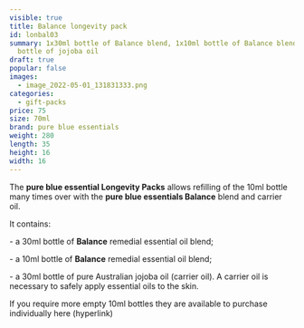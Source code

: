 ```yaml
---
visible: true
title: Balance longevity pack
id: lonbal03
summary: 1x30ml bottle of Balance blend, 1x10ml bottle of Balance blend, 1x30ml
  bottle of jojoba oil
draft: true
popular: false
images:
  - image_2022-05-01_131831333.png
categories:
  - gift-packs
price: 75
size: 70ml
brand: pure blue essentials
weight: 280
length: 35
height: 16
width: 16
---
```

The **pure blue essential Longevity Packs** allows refilling of the 10ml bottle many times over with the **pure blue essentials Balance** blend and carrier oil. 

It contains:

\- a 30ml bottle of **Balance** remedial essential oil blend;

\- a 10ml bottle of **Balance** remedial essential oil blend;

\- a 30ml bottle of pure Australian jojoba oil (carrier oil). A carrier oil is necessary to safely apply essential oils to the skin.

If you require more empty 10ml bottles they are available to purchase individually here (hyperlink)